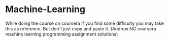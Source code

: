 # Machine-Learning
While doing the course on coursera if you find some difficulty you may take this as reference. But don't just copy and paste it.
(Andrew NG coursera machine learning programming assignment solutions)
